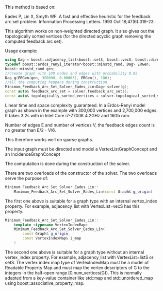This method is based on:

Eades P, Lin X, Smyth WF.
A fast and effective heuristic for the feedback arc set problem.
Information Processing Letters. 1993 Oct 18;47(6):319-23.

This algorithm works on non-weighted directed graph. It also gives out the topologically sorted vertices (for the directed acyclic graph removing the computed feedback arc set).

Usage example:

```cpp
using Dag = boost::adjacency_list<boost::setS, boost::vecS, boost::directedS>;
typedef boost::erdos_renyi_iterator<boost::minstd_rand, Dag> ERGen;
boost::minstd_rand gen;
//Create graph with 100 nodes and edges with probability 0.05
Dag g(ERGen(gen, 300000, 0.00003), ERGen(), 100);
//all the computing happens during construction
Minimum_Feedback_Arc_Set_Solver_Eades_Lin<Dag> solver(g);
const auto& feedback_arc_set = solver.feedback_arc_set();
const auto& topologically_sorted_vertices = solver.topological_sorted_vertices();
```

Linear time and space complexity guaranteed. In a Erdos-Renyi model graph as shown in the example with 300,000 vertices and 2,700,000 edges. It takes 3.2s with in Intel Core i7-7700K 4.2GHz and 16Gb ram.

Number of edges E and number of vertices V, the feedback edges count is no greater than E/2 - V/6.

This therefore works well on sparse graphs.

The input graph must be directed and model a VertexListGraphConcept and an IncidenceGraphConcept

The computation is done during the construction of the solver.

There are two overloads of the constructor of the solver. The two overloads serve the purpose of:

```cpp
Minimum_Feedback_Arc_Set_Solver_Eades_Lin::
	Minimum_Feedback_Arc_Set_Solver_Eades_Lin(const Graph& g_origin)
```
The first one above is suitable for a graph type with an internal vertex_index property. For example, adjacency_list with VertexList=vecS has this property.



```cpp
Minimum_Feedback_Arc_Set_Solver_Eades_Lin::
	template <typename VertexIndexMap>
	Minimum_Feedback_Arc_Set_Solver_Eades_Lin(
		const Graph& g_origin, 
		const VertexIndexMap& i_map
	)
```
The second one above is suitable for a graph type without an internal vertex_index property. For example, adjacency_list with VertexList=listS or setS.
The vertex index map type of VertexIndexMap must be a model of Readable Property Map
and must map the vertex descriptors of G to the integers in the half-open range [0,num_vertices(G)).
This is normally adapted from a key-value container like std::map and std::unordered_map using boost::associative_property_map.

